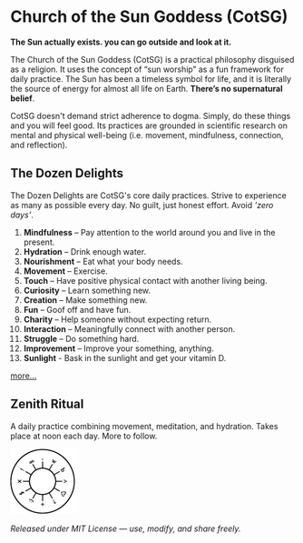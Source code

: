 # Church of the Sun Goddess (CotSG)

**The Sun actually exists. you can go outside and look at it.**

The Church of the Sun Goddess (CotSG) is a practical philosophy disguised as a religion. It uses the concept of “sun worship” as a fun framework for daily practice. The Sun has been a timeless symbol for life, and it is literally the source of energy for almost all life on Earth. **There’s no supernatural belief**. 

CotSG doesn't demand strict adherence to dogma. Simply, do these things and you will feel good. Its practices are grounded in scientific research on mental and physical well-being (i.e. movement, mindfulness, connection, and reflection).

## The Dozen Delights

The Dozen Delights are CotSG's core daily practices. Strive to experience as many as possible every day. No guilt, just honest effort. Avoid *'zero days'*.

1. **Mindfulness** – Pay attention to the world around you and live in the present.
2. **Hydration** – Drink enough water.
3. **Nourishment** – Eat what your body needs. 
4. **Movement** – Exercise.
5. **Touch** – Have positive physical contact with another living being.
6. **Curiosity** – Learn something new.
7. **Creation** – Make something new.
8. **Fun** – Goof off and have fun.
9. **Charity** – Help someone without expecting return.
10. **Interaction** – Meaningfully connect with another person.
11. **Struggle** – Do something hard.
12. **Improvement** – Improve your something, anything.
13. **Sunlight** - Bask in the sunlight and get your vitamin D.

[more...](delights.md)

## Zenith Ritual

A daily practice combining movement, meditation, and hydration. Takes place at noon each day. More to follow.

![CotSG Coin](images/coin.png)

_Released under MIT License — use, modify, and share freely._
